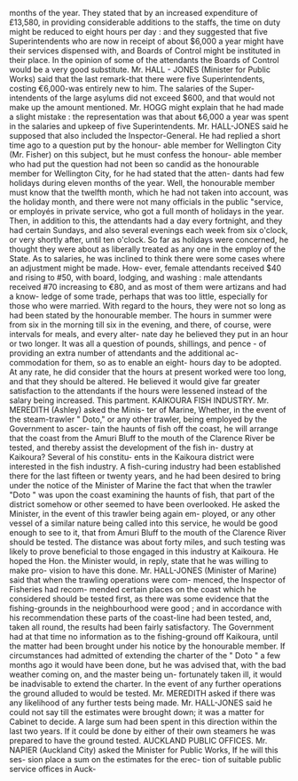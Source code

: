 months of the year. They stated that by an increased expenditure of £13,580, in providing considerable additions to the staffs, the time on duty might be reduced to eight hours per day : and they suggested that five Superintendents who are now in receipt of about $6,000 a year might have their services dispensed with, and Boards of Control might be instituted in their place. In the opinion of some of the attendants the Boards of Control would be a very good substitute. Mr. HALL - JONES (Minister for Public Works) said that the last remark-that there were five Superintendents, costing €6,000-was entirely new to him. The salaries of the Super- intendents of the large asylums did not exceed $600, and that would not make up the amount mentioned. Mr. HOGG might explain that he had made a slight mistake : the representation was that about ₺6,000 a year was spent in the salaries and upkeep of five Superintendents. Mr. HALL-JONES said he supposed that also included the Inspector-General. He had replied a short time ago to a question put by the honour- able member for Wellington City (Mr. Fisher) on this subject, but he must confess the honour- able member who had put the question had not been so candid as the honourable member for Wellington City, for he had stated that the atten- dants had few holidays during eleven months of the year. Well, the honourable member must know that the twelfth month, which he had not taken into account, was the holiday month, and there were not many officials in the public "service, or employés in private service, who got a full month of holidays in the year. Then, in addition to this, the attendants had a day every fortnight, and they had certain Sundays, and also several evenings each week from six o'clock, or very shortly after, until ten o'clock. So far as holidays were concerned, he thought they were about as liberally treated as any one in the employ of the State. As to salaries, he was inclined to think there were some cases where an adjustment might be made. How- ever, female attendants received $40 and rising to #50, with board, lodging, and washing : male attendants received #70 increasing to €80, and as most of them were artizans and had a know- ledge of some trade, perhaps that was too little, especially for those who were married. With regard to the hours, they were not so long as had been stated by the honourable member. The hours in summer were from six in the morning till six in the evening, and there, of course, were intervals for meals, and every alter- nate day he believed they put in an hour or two longer. It was all a question of pounds, shillings, and pence - of providing an extra number of attendants and the additional ac- commodation for them, so as to enable an eight- hours day to be adopted. At any rate, he did consider that the hours at present worked were too long, and that they should be altered. He believed it would give far greater satisfaction to the attendants if the hours were lessened instead of the salary being increased. This partment. KAIKOURA FISH INDUSTRY. Mr. MEREDITH (Ashley) asked the Minis- ter of Marine, Whether, in the event of the steam-trawler " Doto," or any other trawler, being employed by the Government to ascer- tain the haunts of fish off the coast, he will arrange that the coast from the Amuri Bluff to the mouth of the Clarence River be tested, and thereby assist the development of the fish in- dustry at Kaikoura? Several of his constitu- ents in the Kaikoura district were interested in the fish industry. A fish-curing industry had been established there for the last fifteen or twenty years, and he had been desired to bring under the notice of the Minister of Marine the fact that when the trawler "Doto " was upon the coast examining the haunts of fish, that part of the district somehow or other seemed to have been overlooked. He asked the Minister, in the event of this trawler being again em- ployed, or any other vessel of a similar nature being called into this service, he would be good enough to see to it, that from Amuri Bluff to the mouth of the Clarence River should be tested. The distance was about forty miles, and such testing was likely to prove beneficial to those engaged in this industry at Kaikoura. He hoped the Hon. the Minister would, in reply, state that he was willing to make pro- vision to have this done. Mr. HALL-JONES (Minister of Marine) said that when the trawling operations were com- menced, the Inspector of Fisheries had recom- mended certain places on the coast which he considered should be tested first, as there was some evidence that the fishing-grounds in the neighbourhood were good ; and in accordance with his recommendation these parts of the coast-line had been tested, and, taken all round, the results had been fairly satisfactory. The Government had at that time no information as to the fishing-ground off Kaikoura, until the matter had been brought under his notice by the honourable member. If circumstances had admitted of extending the charter of the " Doto " a few months ago it would have been done, but he was advised that, with the bad weather coming on, and the master being un- fortunately taken ill, it would be inadvisable to extend the charter. In the event of any further operations the ground alluded to would be tested. Mr. MEREDITH asked if there was any likelihood of any further tests being made. Mr. HALL-JONES said he could not say till the estimates were brought down; it was a matter for Cabinet to decide. A large sum had been spent in this direction within the last two years. If it could be done by either of their own steamers he was prepared to have the ground tested. AUCKLAND PUBLIC OFFICES. Mr. NAPIER (Auckland City) asked the Minister for Public Works, If he will this ses- sion place a sum on the estimates for the erec- tion of suitable public service offices in Auck- 